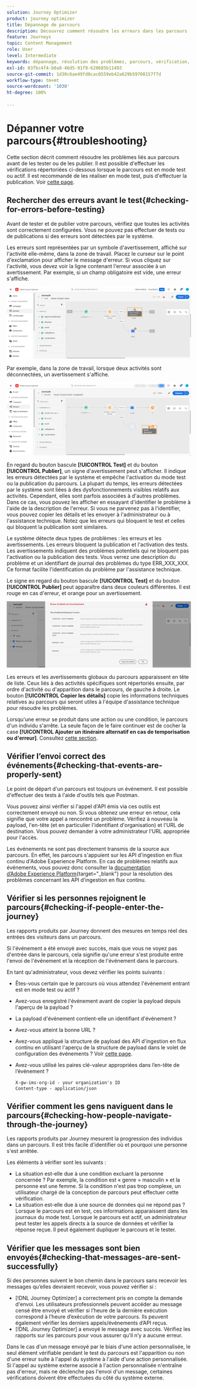 ```yaml
---
solution: Journey Optimizer
product: journey optimizer
title: Dépannage de parcours
description: Découvrez comment résoudre les erreurs dans les parcours
feature: Journeys
topic: Content Management
role: User
level: Intermediate
keywords: dépannage, résolution des problèmes, parcours, vérification, erreurs
exl-id: 03fbc4f4-b0a8-46d5-91f9-620685b11493
source-git-commit: 1d30c6ae49fd0cac0559eb42a629b59708157f7d
workflow-type: tm+mt
source-wordcount: '1030'
ht-degree: 100%

---
```


# Dépanner votre parcours{#troubleshooting}

Cette section décrit comment résoudre les problèmes liés aux parcours avant de les tester ou de les publier. Il est possible d&#39;effectuer les vérifications répertoriées ci-dessous lorsque le parcours est en mode test ou actif. Il est recommandé de les réaliser en mode test, puis d&#39;effectuer la publication. Voir [cette page](../building-journeys/testing-the-journey.md).

## Rechercher des erreurs avant le test{#checking-for-errors-before-testing}

Avant de tester et de publier votre parcours, vérifiez que toutes les activités sont correctement configurées. Vous ne pouvez pas effectuer de tests ou de publications si des erreurs sont détectées par le système.

Les erreurs sont représentées par un symbole d&#39;avertissement, affiché sur l&#39;activité elle-même, dans la zone de travail. Placez le curseur sur le point d&#39;exclamation pour afficher le message d&#39;erreur. Si vous cliquez sur l&#39;activité, vous devez voir la ligne contenant l&#39;erreur associée à un avertissement. Par exemple, si un champ obligatoire est vide, une erreur s&#39;affiche.

![](assets/journey63.png)

Par exemple, dans la zone de travail, lorsque deux activités sont déconnectées, un avertissement s&#39;affiche.

![](assets/canvas-disconnected.png)

En regard du bouton bascule **[!UICONTROL Test]** et du bouton **[!UICONTROL Publier]**, un signe d&#39;avertissement peut s&#39;afficher. Il indique les erreurs détectées par le système et empêche l&#39;activation du mode test ou la publication du parcours. La plupart du temps, les erreurs détectées par le système sont liées à des dysfonctionnements visibles relatifs aux activités. Cependant, elles sont parfois associées à d&#39;autres problèmes. Dans ce cas, vous pouvez les afficher en essayant d&#39;identifier le problème à l&#39;aide de la description de l&#39;erreur. Si vous ne parvenez pas à l&#39;identifier, vous pouvez copier les détails et les envoyer à l&#39;administrateur ou à l&#39;assistance technique. Notez que les erreurs qui bloquent le test et celles qui bloquent la publication sont similaires.

Le système détecte deux types de problèmes : les erreurs et les avertissements. Les erreurs bloquent la publication et l&#39;activation des tests. Les avertissements indiquent des problèmes potentiels qui ne bloquent pas l&#39;activation ou la publication des tests. Vous verrez une description du problème et un identifiant de journal des problèmes du type ERR_XXX_XXX. Ce format facilite l&#39;identification du problème par l&#39;assistance technique.

Le signe en regard du bouton bascule **[!UICONTROL Test]** et du bouton **[!UICONTROL Publier]** peut apparaître dans deux couleurs différentes. Il est rouge en cas d&#39;erreur, et orange pour un avertissement.

![](assets/journey75.png)

Les erreurs et les avertissements globaux du parcours apparaissent en tête de liste. Ceux liés à des activités spécifiques sont répertoriés ensuite, par ordre d&#39;activité ou d&#39;apparition dans le parcours, de gauche à droite. Le bouton **[!UICONTROL Copier les détails]** copie les informations techniques relatives au parcours qui seront utiles à l&#39;équipe d&#39;assistance technique pour résoudre les problèmes.

Lorsqu&#39;une erreur se produit dans une action ou une condition, le parcours d&#39;un individu s&#39;arrête. La seule façon de le faire continuer est de cocher la case **[!UICONTROL Ajouter un itinéraire alternatif en cas de temporisation ou d&#39;erreur]**. Consultez [cette section](../building-journeys/using-the-journey-designer.md#paths).

## Vérifier l’envoi correct des événements{#checking-that-events-are-properly-sent}

Le point de départ d&#39;un parcours est toujours un événement. Il est possible d&#39;effectuer des tests à l&#39;aide d&#39;outils tels que Postman.

Vous pouvez ainsi vérifier si l&#39;appel d&#39;API émis via ces outils est correctement envoyé ou non. Si vous obtenez une erreur en retour, cela signifie que votre appel a rencontré un problème. Vérifiez à nouveau la payload, l&#39;en-tête (et en particulier l&#39;identifiant d&#39;organisation) et l&#39;URL de destination. Vous pouvez demander à votre administrateur l&#39;URL appropriée pour l&#39;accès.

Les événements ne sont pas directement transmis de la source aux parcours. En effet, les parcours s&#39;appuient sur les API d&#39;ingestion en flux continu d&#39;Adobe Experience Platform. En cas de problèmes relatifs aux événements, vous pouvez donc consulter la [documentation d’Adobe Experience Platform](https://experienceleague.adobe.com/docs/experience-platform/ingestion/streaming/troubleshooting.html?lang=fr){target="_blank"} pour la résolution des problèmes concernant les API d’ingestion en flux continu.

## Vérifier si les personnes rejoignent le parcours{#checking-if-people-enter-the-journey}

Les rapports produits par Journey donnent des mesures en temps réel des entrées des visiteurs dans un parcours.

Si l&#39;événement a été envoyé avec succès, mais que vous ne voyez pas d&#39;entrée dans le parcours, cela signifie qu&#39;une erreur s&#39;est produite entre l&#39;envoi de l&#39;événement et la réception de l&#39;événement dans le parcours.

En tant qu&#39;administrateur, vous devez vérifier les points suivants :

* Êtes-vous certain que le parcours où vous attendez l&#39;événement entrant est en mode test ou actif ?
* Avez-vous enregistré l&#39;événement avant de copier la payload depuis l&#39;aperçu de la payload ?
* La payload d&#39;événement contient-elle un identifiant d&#39;événement ?
* Avez-vous atteint la bonne URL ?
* Avez-vous appliqué la structure de payload des API d&#39;ingestion en flux continu en utilisant l&#39;aperçu de la structure de payload dans le volet de configuration des événements ? Voir [cette page](../event/about-creating.md#preview-the-payload).
* Avez-vous utilisé les paires clé-valeur appropriées dans l’en-tête de l’événement ?

   ```
   X-gw-ims-org-id - your organization's ID
   Content-type - application/json
   ```

## Vérifier comment les gens naviguent dans le parcours{#checking-how-people-navigate-through-the-journey}

Les rapports produits par Journey mesurent la progression des individus dans un parcours. Il est très facile d&#39;identifier où et pourquoi une personne s&#39;est arrêtée.

Les éléments à vérifier sont les suivants :

* La situation est-elle due à une condition excluant la personne concernée ? Par exemple, la condition est « genre = masculin » et la personne est une femme. Si la condition n&#39;est pas trop complexe, un utilisateur chargé de la conception de parcours peut effectuer cette vérification.
* La situation est-elle due à une source de données qui ne répond pas ? Lorsque le parcours est en test, ces informations apparaissent dans les journaux du mode test. Lorsque le parcours est actif, un administrateur peut tester les appels directs à la source de données et vérifier la réponse reçue. Il peut également dupliquer le parcours et le tester.

## Vérifier que les messages sont bien envoyés{#checking-that-messages-are-sent-successfully}

Si des personnes suivent le bon chemin dans le parcours sans recevoir les messages qu’elles devraient recevoir, vous pouvez vérifier si :

* [!DNL Journey Optimizer] a correctement pris en compte la demande d&#39;envoi. Les utilisateurs professionnels peuvent accéder au message censé être envoyé et vérifier si l’heure de la dernière exécution correspond à l’heure d’exécution de votre parcours. Ils peuvent également vérifier les derniers appels/événements d’API reçus.
* [!DNL Journey Optimizer] a envoyé le message avec succès. Vérifiez les rapports sur les parcours pour vous assurer qu’il n’y a aucune erreur.

Dans le cas d&#39;un message envoyé par le biais d&#39;une action personnalisée, le seul élément vérifiable pendant le test du parcours est l&#39;apparition ou non d&#39;une erreur suite à l&#39;appel du système à l&#39;aide d&#39;une action personnalisée. Si l&#39;appel au système externe associé à l&#39;action personnalisée n&#39;entraîne pas d&#39;erreur, mais ne déclenche pas l&#39;envoi d&#39;un message, certaines vérifications doivent être effectuées du côté du système externe.
